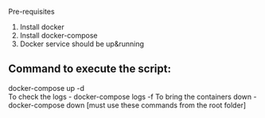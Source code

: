 Pre-requisites
1. Install docker
2. Install docker-compose
3. Docker service should be up&running

Command to execute the script:
------------------------------
docker-compose up -d  
To check the logs - docker-compose logs -f
To bring the containers down - docker-compose down [must use these commands from the root folder]

